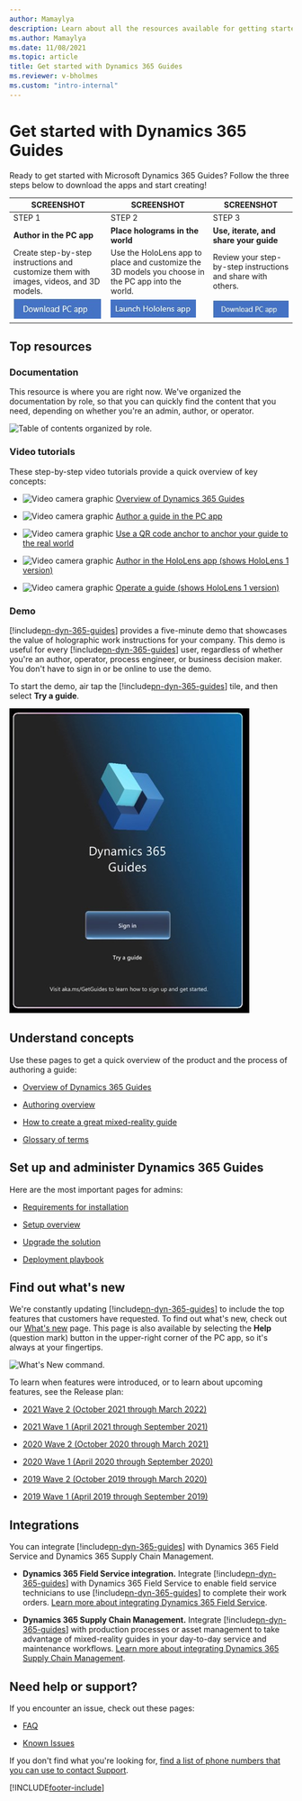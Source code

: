 ```yaml
---
author: Mamaylya
description: Learn about all the resources available for getting started with Dynamics 365 Guides
ms.author: Mamaylya
ms.date: 11/08/2021
ms.topic: article
title: Get started with Dynamics 365 Guides
ms.reviewer: v-bholmes
ms.custom: "intro-internal"
---
```


# Get started with Dynamics 365 Guides

Ready to get started with Microsoft Dynamics 365 Guides? Follow the three steps below to download the apps and start creating!

|SCREENSHOT|SCREENSHOT|SCREENSHOT|
|-----------------------------------|-----------------------------------|-----------------------------------|
|STEP 1|STEP 2|STEP 3|
|**Author in the PC app**|**Place holograms in the world**|**Use, iterate, and share your guide**|
|Create step-by-step instructions and customize them with images, videos, and 3D models.|Use the HoloLens app to place and customize the 3D models you choose in the PC app into the world. |Review your step-by-step instructions and share with others.|
|[![Download PC app button.](media/download-pc-app.jpg "Download PC app button")](index.md)|[![Launch HoloLens app button.](media/launch-hololens-app.jpg "Launch HoloLens app button")](index.md)|[![View best practices button.](media/download-pc-app.jpg "View best practices button")](index.md)|



## Top resources

### Documentation

This resource is where you are right now. We've organized the documentation by role, so that you can quickly find the content that you need, depending on whether you're an admin, author, or operator.

![Table of contents organized by role.](media/organized-by-role.PNG "Table of contents organized by role")

### Video tutorials

These step-by-step video tutorials provide a quick overview of key concepts:

- ![Video camera graphic](media/video-camera.PNG "Video camera graphic") [Overview of Dynamics 365 Guides](https://aka.ms/guidesoverview)

- ![Video camera graphic](media/video-camera.PNG "Video camera graphic") [Author a guide in the PC app](https://aka.ms/pcauthor)

- ![Video camera graphic](media/video-camera.PNG "Video camera graphic") [Use a QR code anchor to anchor your guide to the real world](https://youtu.be/NhdBG3emNUs)  
   
- ![Video camera graphic](media/video-camera.PNG "Video camera graphic") [Author in the HoloLens app (shows HoloLens 1 version)](https://aka.ms/hololensauthor)

- ![Video camera graphic](media/video-camera.PNG "Video camera graphic") [Operate a guide (shows HoloLens 1 version)](https://aka.ms/guidesoperate)

### Demo

[!include[pn-dyn-365-guides](../includes/pn-dyn-365-guides.md)] provides a five-minute demo that showcases the value of holographic work instructions for your company. This demo is useful for every [!include[pn-dyn-365-guides](../includes/pn-dyn-365-guides.md)] user, regardless of whether you're an author, operator, process engineer, or business decision maker. You don't have to sign in or be online to use the demo.

To start the demo, air tap the [!include[pn-dyn-365-guides](../includes/pn-dyn-365-guides.md)] tile, and then select **Try a guide**.

![Try the demo button.](media/touch-sign-in.jpg "Try the demo button")

## Understand concepts

Use these pages to get a quick overview of the product and the process of authoring a guide:

- [Overview of Dynamics 365 Guides](index.md)

- [Authoring overview](authoring-overview.md)

- [How to create a great mixed-reality guide](great-guide.md)

- [Glossary of terms](glossary.md)

## Set up and administer Dynamics 365 Guides

Here are the most important pages for admins:

- [Requirements for installation](requirements.md)

- [Setup overview](setup.md)

- [Upgrade the solution](upgrade.md)

- [Deployment playbook](admin-deployment-playbook.md)

## Find out what's new

We're constantly updating [!include[pn-dyn-365-guides](../includes/pn-dyn-365-guides.md)] to include the top features that customers have requested. To find out what's new, check out our [What's new](new.md) page. This page is also available by selecting the **Help** (question mark) button in the upper-right corner of the PC app, so it's always at your fingertips.

![What's New command.](media/what-new.PNG "What's New command")

To learn when features were introduced, or to learn about upcoming features, see the Release plan:

- [2021 Wave 2 (October 2021 through March 2022)](https://docs.microsoft.com/dynamics365-release-plan/2021wave2/guides/dynamics365-guides/planned-features)

- [2021 Wave 1 (April 2021 through September 2021)](https://docs.microsoft.com/dynamics365-release-plan/2021wave1/finance-operations/dynamics365-guides/planned-features)

- [2020 Wave 2 (October 2020 through March 2021)](https://docs.microsoft.com/dynamics365-release-plan/2020wave2/finance-operations/dynamics365-guides/planned-features)

- [2020 Wave 1 (April 2020 through September 2020)](https://docs.microsoft.com/dynamics365-release-plan/2020wave1/mixed-reality/dynamics365-guides/planned-features)

- [2019 Wave 2 (October 2019 through March 2020)](https://docs.microsoft.com/dynamics365-release-plan/2019wave2/index)

- [2019 Wave 1 (April 2019 through September 2019)](https://docs.microsoft.com/business-applications-release-notes/April19/index)

## Integrations

You can integrate [!include[pn-dyn-365-guides](../includes/pn-dyn-365-guides.md)] with Dynamics 365 Field Service and Dynamics 365 Supply Chain Management.

- **Dynamics 365 Field Service integration.** Integrate [!include[pn-dyn-365-guides](../includes/pn-dyn-365-guides.md)] with Dynamics 365 Field Service to enable field service technicians to use [!include[pn-dyn-365-guides](../includes/pn-dyn-365-guides.md)] to complete their work orders. [Learn more about integrating Dynamics 365 Field Service](field-service.md).

- **Dynamics 365 Supply Chain Management.** Integrate [!include[pn-dyn-365-guides](../includes/pn-dyn-365-guides.md)] with production processes or asset management to take advantage of mixed-reality guides in your day-to-day service and maintenance workflows. [Learn more about integrating Dynamics 365 Supply Chain Management](admin-integrate-asset-management.md).

## Need help or support?

If you encounter an issue, check out these pages:

- [FAQ](faq.md)

- [Known Issues](known-issues.md)

If you don't find what you're looking for, [find a list of phone numbers that you can use to contact Support](help.md).


[!INCLUDE[footer-include](../includes/footer-banner.md)]
